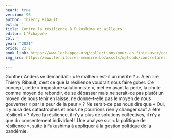 ```yaml
---
heart: true
version: 96
author: Thierry Ribault
extra: ''
title: Contre la résilience à Fukushima et ailleurs
editor: L’Échappée
col: ''
year: "2021"
price: 22 €
book_link: https://www.lechappee.org/collections/pour-en-finir-avec/contre-la-resilience
img_src: https://www.territoires-memoire.be/assets/uploads/contrelaresilience.jpg

---
```

Gunther Anders se demandait : « le malheur est-il un mérite ? ». À en lire Thierry Ribault, c’est ce que la résilience voudrait nous faire gober. Ce concept, cette « imposture solutionniste », met en avant la perte, la chute comme moyen de rebondir, de se dépasser mais ne serait-ce pas plutôt un moyen de nous tenir en laisse, ne donne-t-elle pas le moyen de nous gouverner « par la peur de la peur » ? Ne serait-ce pas nous dire que « Oui, il y aura des catastrophes et nous ne pourrions rien y changer sauf à être résilient » ? Avec la résilience, il n’y a plus de solutions collectives, il n’y a que du consentement individuel ! Une analyse sur « la politique de résilience », suite à Fukushima à appliquer à la gestion politique de la pandémie.